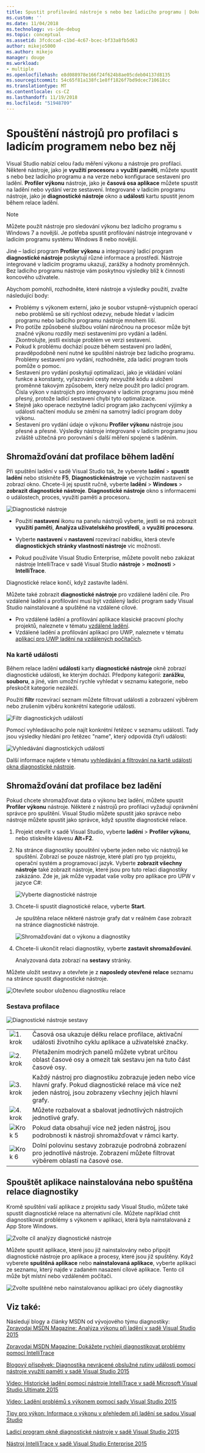 ```yaml
---
title: Spustit profilování nástroje s nebo bez ladicího programu | Dokumentace Microsoftu
ms.custom: ''
ms.date: 11/04/2018
ms.technology: vs-ide-debug
ms.topic: conceptual
ms.assetid: 3fcdccad-c1bd-4c67-bcec-bf33a8fb5d63
author: mikejo5000
ms.author: mikejo
manager: douge
ms.workload:
- multiple
ms.openlocfilehash: e8d088978e166f24f624b8ae05cdeb04137d8135
ms.sourcegitcommit: 54c65f81a138fc1e8ff1826f7bd9dcec710618cc
ms.translationtype: MT
ms.contentlocale: cs-CZ
ms.lasthandoff: 11/19/2018
ms.locfileid: "51948709"
---
```

# <a name="run-profiling-tools-with-or-without-the-debugger"></a>Spouštění nástrojů pro profilaci s ladicím programem nebo bez něj

Visual Studio nabízí celou řadu měření výkonu a nástroje pro profilaci. Některé nástroje, jako je **využití procesoru** a **využití paměti**, můžete spustit s nebo bez ladicího programu a na verze nebo konfigurace sestavení pro ladění. **Profiler výkonu** nástroje, jako je **časová osa aplikace** můžete spustit na ladění nebo vydání verze sestavení. Integrované v ladicím programu nástroje, jako je **diagnostické nástroje** okno a **události** kartu spustit jenom během relace ladění.  

>[!NOTE]
>Můžete použít nástroje pro sledování výkonu bez ladicího programu s Windows 7 a novější. Je potřeba spustit profilování nástroje integrované v ladicím programu systému Windows 8 nebo novější.

Jiné – ladicí program **Profiler výkonu** a integrovaný ladicí program **diagnostické nástroje** poskytují různé informace a prostředí. Nástroje integrované v ladicím programu ukazují, zarážky a hodnoty proměnných. Bez ladicího programu nástroje vám poskytnou výsledky blíž k činnosti koncového uživatele. 

Abychom pomohli, rozhodněte, které nástroje a výsledky použití, zvažte následující body:

- Problémy s výkonem externí, jako je soubor vstupně-výstupních operací nebo problémů se sítí rychlost odezvy, nebude hledat v ladicím programu nebo ladicího programu nástroje mnohem liší. 
- Pro potíže způsobené službou volání náročnou na procesor může být značné výkonu rozdíly mezi sestaveními pro vydání a ladění. Zkontrolujte, jestli existuje problém ve verzi sestavení. 
- Pokud k problému dochází pouze během sestavení pro ladění, pravděpodobně není nutné ke spuštění nástroje bez ladicího programu. Problémy sestavení pro vydání, rozhodněte, zda ladicí program tools pomůže o pomoc. 
- Sestavení pro vydání poskytují optimalizaci, jako je vkládání volání funkce a konstanty, vyřazování cesty nevyužité kódu a uložení proměnné takovým způsobem, který nelze použít pro ladicí program. Čísla výkon v nástrojích pro integrované v ladicím programu jsou méně přesný, protože ladicí sestavení chybí tyto optimalizace. 
- Stejně jako operace nezbytné ladicí program jako zachycení výjimky a události načtení modulu se změní na samotný ladicí program doby výkonu. 
- Sestavení pro vydání údaje o výkonu **Profiler výkonu** nástroje jsou přesné a přesné. Výsledky nástroje integrované v ladicím programu jsou zvláště užitečná pro porovnání s další měření spojené s laděním.

##  <a name="BKMK_Quick_start__Collect_diagnostic_data"></a> Shromažďování dat profilace během ladění  

Při spuštění ladění v sadě Visual Studio tak, že vyberete **ladění** > **spustit ladění** nebo stiskněte **F5**, **Diagnostickénástroje** ve výchozím nastavení se zobrazí okno. Chcete-li jej spustit ručně, vyberte **ladění** > **Windows** > **zobrazit diagnostické nástroje**. **Diagnostické nástroje** okno s informacemi o událostech, proces, využití paměti a procesoru.  

![Diagnostické nástroje](../profiling/media/diagnostictools-update1.png "diagnostické nástroje")  

- Použití **nastavení** ikonu na panelu nástrojů vyberte, jestli se má zobrazit **využití paměti**, **Analýza uživatelského prostředí**, a **využití procesoru**. 
  
- Vyberte **nastavení** v **nastavení** rozevírací nabídku, která otevře **diagnostických stránky vlastností nástroje** víc možností. 
  
- Pokud používáte Visual Studio Enterprise, můžete povolit nebo zakázat nástroje IntelliTrace v sadě Visual Studio **nástroje** > **možnosti** > **IntelliTrace**.  
  
Diagnostické relace končí, když zastavíte ladění.  
  
Můžete také zobrazit **diagnostické nástroje** pro vzdálené ladění cíle. Pro vzdálené ladění a profilování musí být vzdálený ladicí program sady Visual Studio nainstalované a spuštěné na vzdálené cílové. 
- Pro vzdálené ladění a profilování aplikace klasické pracovní plochy projektů, naleznete v tématu [vzdálené ladění](../debugger/remote-debugging.md). 
- Vzdálené ladění a profilování aplikací pro UWP, naleznete v tématu [aplikací pro UWP ladění na vzdálených počítačích](../debugger/run-windows-store-apps-on-a-remote-machine.md). 

### <a name="the-events-tab"></a>Na kartě události

Během relace ladění **události** karty **diagnostické nástroje** okně zobrazí diagnostické události, ke kterým dochází. Předpony kategorií: **zarážku**, **souboru**, a jiné, vám umožní rychle vyhledat v seznamu kategorie, nebo přeskočit kategorie nezáleží.  
  
Použití **filtr** rozevírací seznam můžete filtrovat události a zobrazení výběrem nebo zrušením výběru konkrétní kategorie události. 

![Filtr diagnostických událostí](../profiling/media/diagnosticeventfilter.png "filtr diagnostických událostí")  

Pomocí vyhledávacího pole najít konkrétní řetězec v seznamu událostí. Tady jsou výsledky hledání pro řetězec "name", který odpovídá čtyři události:  

![Vyhledávání diagnostických událostí](../profiling/media/diagnosticseventsearch.png "prohledávání diagnostických událostí")  

Další informace najdete v tématu [vyhledávání a filtrování na kartě události okna diagnostické nástroje](https://blogs.msdn.microsoft.com/devops/2015/11/12/searching-and-filtering-the-events-tab-of-the-diagnostic-tools-window/).  

## <a name="collect-profiling-data-without-debugging"></a>Shromažďování dat profilace bez ladění  

Pokud chcete shromažďovat data o výkonu bez ladění, můžete spustit **Profiler výkonu** nástroje. Některé z nástrojů pro profilaci vyžadují oprávnění správce pro spuštění. Visual Studio můžete spustit jako správce nebo nástroje můžete spustit jako správce, když spustíte diagnostické relace.  
   
1. Projekt otevřít v sadě Visual Studio, vyberte **ladění** > **Profiler výkonu**, nebo stiskněte klávesu **Alt**+**F2**.  
   
1. Na stránce diagnostiky spouštění vyberte jeden nebo víc nástrojů ke spuštění. Zobrazí se pouze nástroje, které platí pro typ projektu, operační systém a programovací jazyk. Vyberte **zobrazit všechny nástroje** také zobrazit nástroje, které jsou pro tuto relaci diagnostiky zakázáno. Zde je, jak může vypadat vaše volby pro aplikace pro UPW v jazyce C#:  
   
   ![Vyberte diagnostické nástroje](../profiling/media/diag_selecttool.png "DIAG_SelectTool")  
   
1. Chcete-li spustit diagnostické relace, vyberte **Start**.  
   
   Je spuštěna relace některé nástroje grafy dat v reálném čase zobrazit na stránce diagnostické nástroje.  
   
    ![Shromažďování dat o výkonu a diagnostiky](../profiling/media/pdhub_collectdata.png "centra shromažďování dat")  
   
1. Chcete-li ukončit relaci diagnostiky, vyberte **zastavit shromažďování**.  
   
   Analyzovaná data zobrazí na **sestavy** stránky.  
  
Můžete uložit sestavy a otevřete je z **naposledy otevřené relace** seznamu na stránce spustit diagnostické nástroje.  

![Otevřete soubor uloženou diagnostiku relace](../profiling/media/pdhub_openexistingdiagsession.png "PDHUB_OpenExistingDiagSession")  
  
### <a name="the-profiling-report"></a>Sestava profilace  
 ![Diagnostické nástroje sestavy](../profiling/media/diag_report.png "DIAG_Report")  
  
|||  
|-|-|  
|![1. krok](../profiling/media/procguid_1.png "ProcGuid_1")|Časová osa ukazuje délku relace profilace, aktivační události životního cyklu aplikace a uživatelské značky.|  
|![2. krok](../profiling/media/procguid_2.png "ProcGuid_2")|Přetažením modrých panelů můžete vybrat určitou oblast časové osy a omezit tak sestavu jen na tuto část časové osy.|  
|![3. krok](../profiling/media/procguid_3.png "ProcGuid_3")|Každý nástroj pro diagnostiku zobrazuje jeden nebo více hlavní grafy. Pokud diagnostické relace má více než jeden nástroj, jsou zobrazeny všechny jejich hlavní grafy.|  
|![4. krok](../profiling/media/procguid_4.png "ProcGuid_4")|Můžete rozbalovat a sbalovat jednotlivých nástrojích jednotlivé grafy.|  
|![Krok 5](../profiling/media/procguid_6.png "ProcGuid_6")|Pokud data obsahují více než jeden nástroj, jsou podrobnosti k nástroji shromažďovat v rámci karty.|  
|![Krok 6](../profiling/media/procguid_6a.png "ProcGuid_6a")|Dolní polovinu sestavy zobrazuje podrobná zobrazení pro jednotlivé nástroje. Zobrazení můžete filtrovat výběrem oblastí na časové ose.|  
  
## <a name="run-diagnostic-sessions-on-installed-or-running-apps"></a>Spouštět aplikace nainstalována nebo spuštěna relace diagnostiky 

 Kromě spuštění vaší aplikace z projektu sady Visual Studio, můžete také spustit diagnostické relace na alternativní cíle. Můžete například chtít diagnostikovat problémy s výkonem v aplikaci, která byla nainstalovaná z App Store Windows.  
  
 ![Zvolte cíl analýzy diagnostické nástroje](../profiling/media/pdhub_chooseanalysistarget.png "PDHUB_ChooseAnalysisTarget")  
  
 Můžete spustit aplikace, které jsou již nainstalovány nebo připojit diagnostické nástroje pro aplikace a procesy, které jsou již spuštěny. Když vyberete **spuštěná aplikace** nebo **nainstalovaná aplikace**, vyberte aplikaci ze seznamu, který najde v zadaném nasazení cílové aplikace. Tento cíl může být místní nebo vzdáleném počítači. 
  
 ![Zvolte spuštěné nebo nainstalovanou aplikaci pro účely diagnostiky](../profiling/media/pdhub_selectrunningapp.png "PDHUB_SelectRunningApp")  
  
## <a name="see-also"></a>Viz také:

Následují blogy a články MSDN od vývojového týmu diagnostiky:  
 [Zpravodaj MSDN Magazine: Analýza výkonu při ladění v sadě Visual Studio 2015](https://msdn.microsoft.com/magazine/dn973013.aspx)
  
 [Zpravodaj MSDN Magazine: Dokážete rychleji diagnostikovat problémy pomocí IntelliTrace](https://msdn.microsoft.com/magazine/dn973014.aspx)
  
 [Blogový příspěvek: Diagnostika nevrácené obslužné rutiny události pomocí nástroje využití paměti v sadě Visual Studio 2015](https://blogs.msdn.microsoft.com/devops/2015/04/29/diagnosing-event-handler-leaks-with-the-memory-usage-tool-in-visual-studio-2015/)
  
 [Video: Historické ladění pomocí nástroje IntelliTrace v sadě Microsoft Visual Studio Ultimate 2015](https://channel9.msdn.com/Events/Ignite/2015/BRK3716)
  
 [Video: Ladění problémů s výkonem pomocí sady Visual Studio 2015](https://channel9.msdn.com/Events/Build/2015/3-731)
  
 [Tipy pro výkon: Informace o výkonu v přehledem při ladění se sadou Visual Studio](https://blogs.msdn.microsoft.com/devops/2014/08/18/perftips-performance-information-at-a-glance-while-debugging-with-visual-studio/)
  
 [Ladicí program okně diagnostické nástroje v sadě Visual Studio 2015](https://blogs.msdn.microsoft.com/devops/2015/01/16/diagnostic-tools-debugger-window-in-visual-studio-2015/)
  
 [Nástroj IntelliTrace v sadě Visual Studio Enterprise 2015](https://blogs.msdn.microsoft.com/devops/2015/01/16/intellitrace-in-visual-studio-ultimate-2015/)
